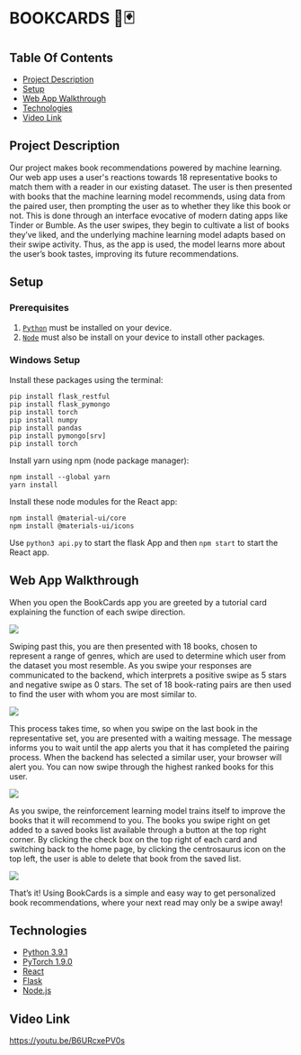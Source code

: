 # BOOKCARDS 📘🃏

## Table Of Contents

* [Project Description](#project-description)
* [Setup](#setup)
* [Web App Walkthrough](#web-app-walkthrough)
* [Technologies](#technologies)
* [Video Link](#video-link)

## Project Description
Our project makes book recommendations powered by machine learning. Our web app uses a user's reactions towards 18 representative books to match them with a reader in our existing dataset. The user is then presented with books that the machine learning model recommends, using data from the paired user, then prompting the user as to whether they like this book or not. This is done through an interface evocative of modern dating apps like Tinder or Bumble. As the user swipes, they begin to cultivate a list of books they’ve liked, and the underlying machine learning model adapts based on their swipe activity. Thus, as the app is used, the model learns more about the user’s book tastes, improving its future recommendations.

## Setup

### Prerequisites 

1) [`Python`](https://www.python.org/) must be installed on your device.
2) [`Node`](https://nodejs.org/en/download/) must also be install on your device to install other packages.

### Windows Setup

Install these packages using the terminal:
```
pip install flask_restful
pip install flask_pymongo
pip install torch
pip install numpy
pip install pandas
pip install pymongo[srv]
pip install torch
```

Install yarn using npm (node package manager):
```
npm install --global yarn 
yarn install
```

Install these node modules for the React app:
```
npm install @material-ui/core
npm install @materials-ui/icons
```

Use `python3 api.py` to start the flask App and then `npm start` to start the React app.

## Web App Walkthrough
When you open the BookCards app you are greeted by a tutorial card explaining the function of each swipe direction. 

<img src="https://media.discordapp.net/attachments/824063621864095744/843640348081389589/unknown.png?width=441&height=683">

Swiping past this, you are then presented with 18 books, chosen to represent a range of genres, which are used to determine which user from the dataset you most resemble. As you swipe your responses are communicated to the backend, which interprets a positive swipe as 5 stars and negative swipe as 0 stars. The set of 18 book-rating pairs are then used to find the user with whom you are most similar to. 

<img src="https://media.discordapp.net/attachments/824063621864095744/843640374513631282/unknown.png?width=443&height=683">

This process takes time, so when you swipe on the last book in the representative set, you are presented with a waiting message. The message informs you to wait until the app alerts you that it has completed the pairing process. When the backend has selected a similar user, your browser will alert you. You can now swipe through the highest ranked books for this user.

<img src="https://media.discordapp.net/attachments/824063621864095744/843640423691714610/unknown.png">

As you swipe, the reinforcement learning model trains itself to improve the books that it will recommend to you. The books you swipe right on get added to a saved books list available through a button at the top right corner. By clicking the check box on the top right of each card and switching back to the home page, by clicking the centrosaurus icon on the top left, the user is able to delete that book from the saved list.

<img src="https://media.discordapp.net/attachments/824063621864095744/843640613361680394/unknown.png?width=440&height=682">

That’s it! Using BookCards is a simple and easy way to get personalized book recommendations, where your next read may only be a swipe away!

## Technologies

* [Python 3.9.1](https://www.python.org/)
* [PyTorch 1.9.0](https://pytorch.org/)
* [React](https://reactjs.org/)
* [Flask](https://flask.palletsprojects.com/en/2.0.x/)
* [Node.js](https://nodejs.org/)

## Video Link
https://youtu.be/B6URcxePV0s

